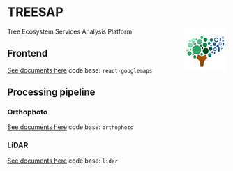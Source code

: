 # TREESAP
Tree Ecosystem Services Analysis Platform <img align="right" width="100" height="100" src="./react-googlemaps/public/logo192.png">

## Frontend
[See documents here](./react-googlemaps/README.md)
code base: `react-googlemaps`
## Processing pipeline

### Orthophoto
[See documents here](https://docs.google.com/document/d/1CTyD_BoN9SWHhE_uwQftIwljVbUs02p-JJAhPv3LzEI/edit#heading=h.rxj9vlbkc0da)
code base: `orthophoto`

### LiDAR
[See documents here](./lidar/README.md)
code base: `lidar`